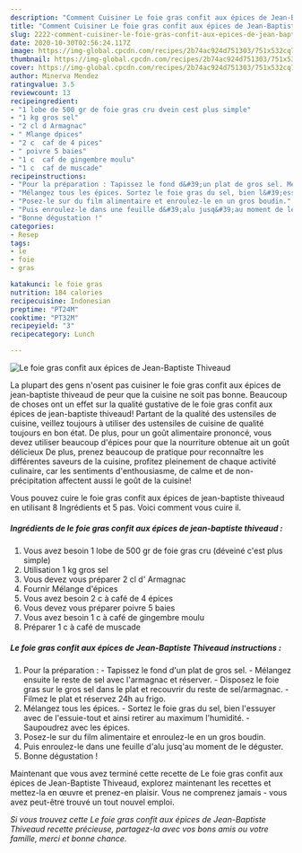 ```yaml
---
description: "Comment Cuisiner Le foie gras confit aux épices de Jean-Baptiste Thiveaud"
title: "Comment Cuisiner Le foie gras confit aux épices de Jean-Baptiste Thiveaud"
slug: 2222-comment-cuisiner-le-foie-gras-confit-aux-epices-de-jean-baptiste-thiveaud
date: 2020-10-30T02:56:24.117Z
image: https://img-global.cpcdn.com/recipes/2b74ac924d751303/751x532cq70/le-foie-gras-confit-aux-epices-de-jean-baptiste-thiveaud-photo-principale-de-la-recette.jpg
thumbnail: https://img-global.cpcdn.com/recipes/2b74ac924d751303/751x532cq70/le-foie-gras-confit-aux-epices-de-jean-baptiste-thiveaud-photo-principale-de-la-recette.jpg
cover: https://img-global.cpcdn.com/recipes/2b74ac924d751303/751x532cq70/le-foie-gras-confit-aux-epices-de-jean-baptiste-thiveaud-photo-principale-de-la-recette.jpg
author: Minerva Mendez
ratingvalue: 3.5
reviewcount: 13
recipeingredient:
- "1 lobe de 500 gr de foie gras cru dvein cest plus simple"
- "1 kg gros sel"
- "2 cl d Armagnac"
- " Mlange dpices"
- "2 c  caf de 4 pices"
- " poivre 5 baies"
- "1 c  caf de gingembre moulu"
- "1 c  caf de muscade"
recipeinstructions:
- "Pour la préparation : Tapissez le fond d&#39;un plat de gros sel. Mélangez ensuite le reste de sel avec l&#39;armagnac et réserver. Disposez le foie gras sur le gros sel dans le plat et recouvrir du reste de sel/armagnac. Filmez le plat et réservez 24h au frigo."
- "Mélangez tous les épices. Sortez le foie gras du sel, bien l&#39;essuyer avec de l&#39;essuie-tout et ainsi retirer au maximum l&#39;humidité. Saupoudrez avec les épices."
- "Posez-le sur du film alimentaire et enroulez-le en un gros boudin."
- "Puis enroulez-le dans une feuille d&#39;alu jusq&#39;au moment de le déguster."
- "Bonne dégustation !"
categories:
- Resep
tags:
- le
- foie
- gras

katakunci: le foie gras 
nutrition: 184 calories
recipecuisine: Indonesian
preptime: "PT24M"
cooktime: "PT32M"
recipeyield: "3"
recipecategory: Lunch

---
```



![Le foie gras confit aux épices de Jean-Baptiste Thiveaud](https://img-global.cpcdn.com/recipes/2b74ac924d751303/751x532cq70/le-foie-gras-confit-aux-epices-de-jean-baptiste-thiveaud-photo-principale-de-la-recette.jpg)

La plupart des gens n'osent pas cuisiner le foie gras confit aux épices de jean-baptiste thiveaud de peur que la cuisine ne soit pas bonne. Beaucoup de choses ont un effet sur la qualité gustative de le foie gras confit aux épices de jean-baptiste thiveaud! Partant de la qualité des ustensiles de cuisine, veillez toujours à utiliser des ustensiles de cuisine de qualité toujours en bon état. De plus, pour un goût alimentaire prononcé, vous devez utiliser beaucoup d'épices pour que la nourriture obtenue ait un goût délicieux De plus, prenez beaucoup de pratique pour reconnaître les différentes saveurs de la cuisine, profitez pleinement de chaque activité culinaire, car les sentiments d'enthousiasme, de calme et de non-précipitation affectent aussi le goût de la cuisine!

<!--inarticleads1-->

Vous pouvez cuire le foie gras confit aux épices de jean-baptiste thiveaud en utilisant 8 Ingrédients et 5 pas. Voici comment vous cuire il.

##### Ingrédients de le foie gras confit aux épices de jean-baptiste thiveaud :

1. Vous avez besoin 1 lobe de 500 gr de foie gras cru (déveiné c&#39;est plus simple)
1. Utilisation 1 kg gros sel
1. Vous devez vous préparer 2 cl d&#39; Armagnac
1. Fournir  Mélange d&#39;épices
1. Vous avez besoin 2 c à café de 4 épices
1. Vous devez vous préparer  poivre 5 baies
1. Vous avez besoin 1 c à café de gingembre moulu
1. Préparer 1 c à café de muscade




<!--inarticleads2-->

##### Le foie gras confit aux épices de Jean-Baptiste Thiveaud instructions :

1. Pour la préparation : - Tapissez le fond d&#39;un plat de gros sel. - Mélangez ensuite le reste de sel avec l&#39;armagnac et réserver. - Disposez le foie gras sur le gros sel dans le plat et recouvrir du reste de sel/armagnac. - Filmez le plat et réservez 24h au frigo.
1. Mélangez tous les épices. - Sortez le foie gras du sel, bien l&#39;essuyer avec de l&#39;essuie-tout et ainsi retirer au maximum l&#39;humidité. - Saupoudrez avec les épices.
1. Posez-le sur du film alimentaire et enroulez-le en un gros boudin.
1. Puis enroulez-le dans une feuille d&#39;alu jusq&#39;au moment de le déguster.
1. Bonne dégustation !




<!--inarticleads1-->

<p>
Maintenant que vous avez terminé cette recette de Le foie gras confit aux épices de Jean-Baptiste Thiveaud, explorez maintenant les recettes et mettez-la en œuvre et prenez-en plaisir. Vous ne comprenez jamais - vous avez peut-être trouvé un tout nouvel emploi.
</p>

<p>
<i>Si vous trouvez cette Le foie gras confit aux épices de Jean-Baptiste Thiveaud recette précieuse, partagez-la avec vos bons amis ou votre famille, merci et bonne chance.</i>
</p>
